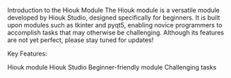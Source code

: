 Introduction to the Hiouk Module
The Hiouk module is a versatile module developed by Hiouk Studio, designed specifically for beginners. It is built upon modules such as tkinter and pyqt5, enabling novice programmers to accomplish tasks that may otherwise be challenging. Although its features are not yet perfect, please stay tuned for updates!

Key Features:

Hiouk module
Hiouk Studio
Beginner-friendly module
Challenging tasks